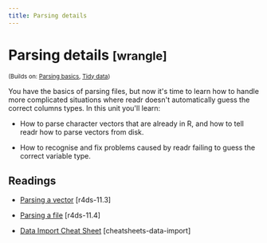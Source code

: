 ```yaml
---
title: Parsing details
---
```


<!-- Generated automatically from parse-details.yml. Do not edit by hand -->

# Parsing details <small class='wrangle'>[wrangle]</small>
<small>(Builds on: [Parsing basics](parse-basics.md), [Tidy data](tidy-data.md))</small>

You have the basics of parsing files, but now it's time to learn how
to handle more complicated situations where readr doesn't automatically
guess the correct columns types. In this unit you'll learn:

* How to parse character vectors that are already in R, and how to
  tell readr how to parse vectors from disk.

* How to recognise and fix problems caused by readr failing to guess
  the correct variable type.

## Readings

  * [Parsing a vector](http://r4ds.had.co.nz/data-import.html#parsing-a-vector) [r4ds-11.3]

  * [Parsing a file](http://r4ds.had.co.nz/data-import.html#parsing-a-file) [r4ds-11.4]

  * [Data Import Cheat Sheet](https://github.com/rstudio/cheatsheets/raw/master/source/pdfs/data-import-cheatsheet.pdf) [cheatsheets-data-import]



